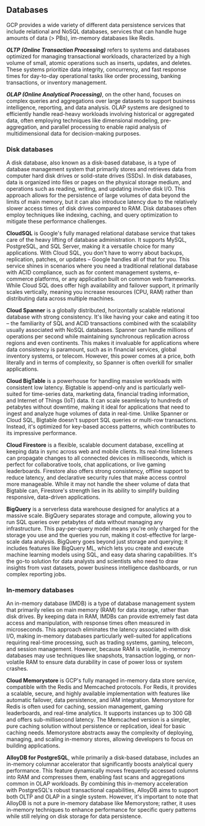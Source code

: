## Databases

GCP provides a wide variety of different data persistence services that include relational and NoSQL databases, services
that can handle huge amounts of data (> PBs), im-memory databases like Redis.

**_OLTP (Online Transaction Processing)_** refers to systems and databases optimized for managing transactional workloads, characterized by a high volume of small, atomic operations such as inserts, updates, and deletes. These systems prioritize data integrity, concurrency, and fast response times for day-to-day operational tasks like order processing, banking transactions, or inventory management.

**_OLAP (Online Analytical Processing)_**, on the other hand, focuses on complex queries and aggregations over large datasets to support business intelligence, reporting, and data analysis. OLAP systems are designed to efficiently handle read-heavy workloads involving historical or aggregated data, often employing techniques like dimensional modeling, pre-aggregation, and parallel processing to enable rapid analysis of multidimensional data for decision-making purposes.

### Disk databases

A disk database, also known as a disk-based database, is a type of database management system that primarily stores and
retrieves data from computer hard disk drives or solid-state drives (SSDs). In disk databases, data is organized into
files or pages on the physical storage medium, and operations such as reading, writing, and updating involve disk I/O.
This approach allows for the persistence of large volumes of data beyond the limits of main memory, but it can also
introduce latency due to the relatively slower access times of disk drives compared to RAM. Disk databases often employ
techniques like indexing, caching, and query optimization to mitigate these performance challenges.

**CloudSQL** is Google's fully managed relational database service that takes care of the heavy lifting of database
administration. It supports MySQL, PostgreSQL, and SQL Server, making it a versatile choice for many applications. With
Cloud SQL, you don't have to worry about backups, replication, patches, or updates – Google handles all of that for you.
This service shines in scenarios where you need a traditional relational database with ACID compliance, such as for
content management systems, e-commerce platforms, or any application built on common web frameworks. While Cloud SQL
does offer high availability and failover support, it primarily scales vertically, meaning you increase resources (CPU,
RAM) rather than distributing data across multiple machines.

**Cloud Spanner** is a globally distributed, horizontally scalable relational database with strong consistency. It's
like having your cake and eating it too – the familiarity of SQL and ACID transactions combined with the scalability
usually associated with NoSQL databases. Spanner can handle millions of operations per second while maintaining
synchronous replication across regions and even continents. This makes it invaluable for applications where data
consistency is paramount, such as in financial services, global inventory systems, or telecom. However, this power comes
at a price, both literally and in terms of complexity, so Spanner is often overkill for smaller applications.

**Cloud BigTable** is a powerhouse for handling massive workloads with consistent low latency. Bigtable is append-only
and is particularly well-suited for time-series data, marketing data, financial trading information, and Internet of
Things (IoT) data. It can scale seamlessly to hundreds of petabytes without downtime, making it ideal for applications
that need to ingest and analyze huge volumes of data in real-time. Unlike Spanner or Cloud SQL, Bigtable doesn't support
SQL queries or multi-row transactions. Instead, it's optimized for key-based access patterns, which contributes to its
impressive performance.

**Cloud Firestore** is a flexible, scalable document database, excelling at keeping data in sync across web and mobile
clients. Its real-time listeners can propagate changes to all connected devices in milliseconds, which is perfect for
collaborative tools, chat applications, or live gaming leaderboards. Firestore also offers strong consistency, offline
support to reduce latency, and declarative security rules that make access control more manageable. While it may not
handle the sheer volume of data that Bigtable can, Firestore's strength lies in its ability to simplify building
responsive, data-driven applications.

**BigQuery** is a serverless data warehouse designed for analytics at a massive scale. BigQuery separates storage and
compute, allowing you to run SQL queries over petabytes of data without managing any infrastructure. This pay-per-query
model means you're only charged for the storage you use and the queries you run, making it cost-effective for
large-scale data analysis. BigQuery goes beyond just storage and querying; it includes features like BigQuery ML, which
lets you create and execute machine learning models using SQL, and easy data sharing capabilities. It's the go-to
solution for data analysts and scientists who need to draw insights from vast datasets, power business intelligence
dashboards, or run complex reporting jobs.

### In-memory databases

An in-memory database (IMDB) is a type of database management system that primarily relies on main memory (RAM) for data
storage, rather than disk drives. By keeping data in RAM, IMDBs can provide extremely fast data access and manipulation,
with response times often measured in microseconds. This approach eliminates the latency associated with disk I/O,
making in-memory databases particularly well-suited for applications requiring real-time processing, such as trading
systems, gaming, telecom, and session management. However, because RAM is volatile, in-memory databases may use
techniques like snapshots, transaction logging, or non-volatile RAM to ensure data durability in case of power loss or
system crashes.

**Cloud Memorystore** is GCP's fully managed in-memory data store service, compatible with the Redis and Memcached
protocols. For Redis, it provides a scalable, secure, and highly available implementation with features like automatic
failover, data persistence, and IAM integration. Memorystore for Redis is often used for caching, session management,
gaming leaderboards, and real-time analytics. It supports instances up to 300 GB and offers sub-millisecond latency. The
Memcached version is a simpler, pure caching solution without persistence or replication, ideal for basic caching needs.
Memorystore abstracts away the complexity of deploying, managing, and scaling in-memory stores, allowing developers to
focus on building applications.

**AlloyDB for PostgreSQL**, while primarily a disk-based database, includes an in-memory columnar accelerator that
significantly boosts analytical query performance. This feature dynamically moves frequently accessed columns into RAM
and compresses them, enabling fast scans and aggregations common in OLAP workloads. By combining this in-memory
acceleration with PostgreSQL's robust transactional capabilities, AlloyDB aims to support both OLTP and OLAP in a single
system. However, it's important to note that AlloyDB is not a pure in-memory database like Memorystore; rather, it uses
in-memory techniques to enhance performance for specific query patterns while still relying on disk storage for data
persistence.
